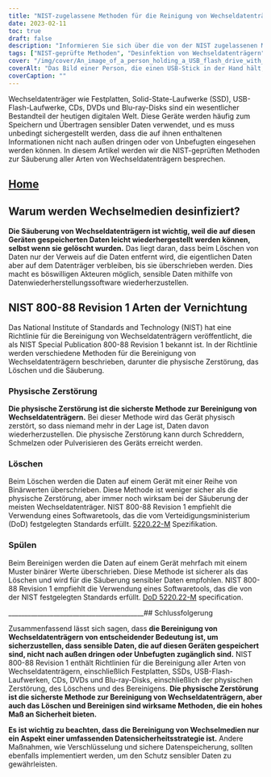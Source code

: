 ```yaml
---
title: "NIST-zugelassene Methoden für die Reinigung von Wechseldatenträgern"
date: 2023-02-11
toc: true
draft: false
description: "Informieren Sie sich über die von der NIST zugelassenen Methoden zur Bereinigung von Festplatten, SSDs, USB-Flash-Laufwerken, CDs, DVDs und Blu-ray-Disks, um sensible Daten vor unbefugtem Zugriff zu schützen."
tags: ["NIST-geprüfte Methoden", "Desinfektion von Wechseldatenträgern", "Festplattenlaufwerke", "SSDs", "USB-Sticks", "CDs", "DVDs", "Blu-ray-Disks", "Sicherheit der Daten", "Schutz von sensiblen Daten"]
cover: "/img/cover/An_image_of_a_person_holding_a_USB_flash_drive_with_a_shreder.png"
coverAlt: "Das Bild einer Person, die einen USB-Stick in der Hand hält, mit einem Schredder im Hintergrund"
coverCaption: ""
---
```


Wechseldatenträger wie Festplatten, Solid-State-Laufwerke (SSD), USB-Flash-Laufwerke, CDs, DVDs und Blu-ray-Disks sind ein wesentlicher Bestandteil der heutigen digitalen Welt. Diese Geräte werden häufig zum Speichern und Übertragen sensibler Daten verwendet, und es muss unbedingt sichergestellt werden, dass die auf ihnen enthaltenen Informationen nicht nach außen dringen oder von Unbefugten eingesehen werden können. In diesem Artikel werden wir die NIST-geprüften Methoden zur Säuberung aller Arten von Wechseldatenträgern besprechen.

## [Home](/cyber-security-career-playbook-start/)

## Warum werden Wechselmedien desinfiziert?

**Die Säuberung von Wechseldatenträgern ist wichtig, weil die auf diesen Geräten gespeicherten Daten leicht wiederhergestellt werden können, selbst wenn sie gelöscht wurden.** Das liegt daran, dass beim Löschen von Daten nur der Verweis auf die Daten entfernt wird, die eigentlichen Daten aber auf dem Datenträger verbleiben, bis sie überschrieben werden. Dies macht es böswilligen Akteuren möglich, sensible Daten mithilfe von Datenwiederherstellungssoftware wiederherzustellen.

## NIST 800-88 Revision 1 Arten der Vernichtung

Das National Institute of Standards and Technology (NIST) hat eine Richtlinie für die Bereinigung von Wechseldatenträgern veröffentlicht, die als NIST Special Publication 800-88 Revision 1 bekannt ist. In der Richtlinie werden verschiedene Methoden für die Bereinigung von Wechseldatenträgern beschrieben, darunter die physische Zerstörung, das Löschen und die Säuberung.

### Physische Zerstörung

**Die physische Zerstörung ist die sicherste Methode zur Bereinigung von Wechseldatenträgern.** Bei dieser Methode wird das Gerät physisch zerstört, so dass niemand mehr in der Lage ist, Daten davon wiederherzustellen. Die physische Zerstörung kann durch Schreddern, Schmelzen oder Pulverisieren des Geräts erreicht werden.

### Löschen

Beim Löschen werden die Daten auf einem Gerät mit einer Reihe von Binärwerten überschrieben. Diese Methode ist weniger sicher als die physische Zerstörung, aber immer noch wirksam bei der Säuberung der meisten Wechseldatenträger. NIST 800-88 Revision 1 empfiehlt die Verwendung eines Softwaretools, das die vom Verteidigungsministerium (DoD) festgelegten Standards erfüllt. [5220.22-M](https://simeononsecurity.com/articles/dod-5220.22-m-data-sanitization-summarized/) Spezifikation.

### Spülen

Beim Bereinigen werden die Daten auf einem Gerät mehrfach mit einem Muster binärer Werte überschrieben. Diese Methode ist sicherer als das Löschen und wird für die Säuberung sensibler Daten empfohlen. NIST 800-88 Revision 1 empfiehlt die Verwendung eines Softwaretools, das die von der NIST festgelegten Standards erfüllt. [DoD 5220.22-M](https://simeononsecurity.com/articles/dod-5220.22-m-data-sanitization-summarized/) specification.

__________________________________________## Schlussfolgerung

Zusammenfassend lässt sich sagen, dass **die Bereinigung von Wechseldatenträgern von entscheidender Bedeutung ist, um sicherzustellen, dass sensible Daten, die auf diesen Geräten gespeichert sind, nicht nach außen dringen oder Unbefugten zugänglich sind.** NIST 800-88 Revision 1 enthält Richtlinien für die Bereinigung aller Arten von Wechseldatenträgern, einschließlich Festplatten, SSDs, USB-Flash-Laufwerken, CDs, DVDs und Blu-ray-Disks, einschließlich der physischen Zerstörung, des Löschens und des Bereinigens. **Die physische Zerstörung ist die sicherste Methode zur Bereinigung von Wechseldatenträgern, aber auch das Löschen und Bereinigen sind wirksame Methoden, die ein hohes Maß an Sicherheit bieten.**

**Es ist wichtig zu beachten, dass die Bereinigung von Wechselmedien nur ein Aspekt einer umfassenden Datensicherheitsstrategie ist.** Andere Maßnahmen, wie Verschlüsselung und sichere Datenspeicherung, sollten ebenfalls implementiert werden, um den Schutz sensibler Daten zu gewährleisten.

